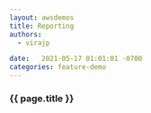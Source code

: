 ```yaml
---
layout: awsdemos
title: Reporting
authors: 
  - virajp

date:   2021-05-17 01:01:01 -0700
categories: feature-demo
---
```


<h3>{{ page.title }}</h3>